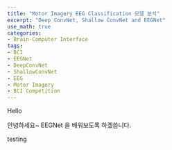 ```yaml
---
title: "Motor Imagery EEG Classification 모델 분석"
excerpt: "Deep ConvNet, Shallow ConvNet and EEGNet"
use_math: true
categories:
- Brain-Computer Interface
tags:
- BCI
- EEGNet
- DeepConvNet
- ShallowConvNet
- EEG
- Motor Imagery
- BCI Competition
---
```


Hello

안녕하세요~
EEGNet 을 배워보도록 하겠씁니다. 

testing